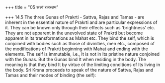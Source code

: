 +++
title = "05 सत्त्वं रजस्तम"

+++
14.5 The three Gunas of Prakrti - Sattva, Rajas and Tamas - are inherent in the essential nature of Prakrti and are particular expressions of it.
They can be known only through their effects such as 'brightness' etc.
They are not apparent in the unevolved state of Prakrti but become apparent in its transformations as Mahat etc. They bind the self, which is conjoined with bodies such as those of divinities, men etc., composed of the modifications of Prakrti beginning with Mahat and ending with the elements. The self is immutable, i.e., It is not in Its pristine nature conjoined with the Gunas. But the Gunas bind It when residing in the body. The meaning is that they bind It by virtue of the limiting conditions of Its living in the body. Sri Krsna proceeds to speak of the nature of Sattva, Rajas and Tamas and their modes of binding (the self):
